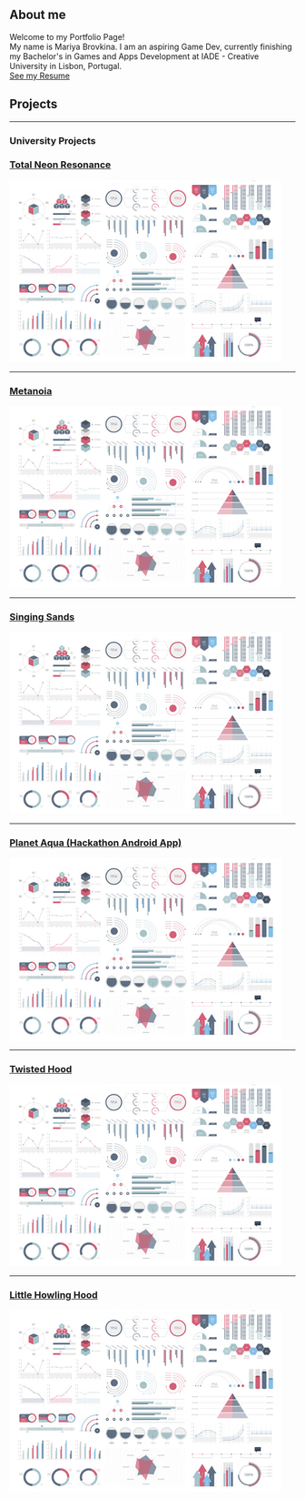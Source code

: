 ## About me

Welcome to my Portfolio Page!  
My name is Mariya Brovkina. I am an aspiring Game Dev, currently finishing my Bachelor's in Games and Apps Development at IADE - Creative University in Lisbon, Portugal.  
[See my Resume](/pdf/MariaBrovkinaResume.pdf)

## Projects

---

### University Projects 

### [Total Neon Resonance](/totalneonresonance)
<img src="images/dummy_thumbnail.jpg?raw=true"/>

---
### [Metanoia](/metanoia)
<img src="images/dummy_thumbnail.jpg?raw=true"/>

---
### [Singing Sands](/singingsands)
<img src="images/dummy_thumbnail.jpg?raw=true"/>

---
### [Planet Aqua (Hackathon Android App)](/planetaqua)
<img src="images/dummy_thumbnail.jpg?raw=true"/>

---
### [Twisted Hood](/twistedhood)
<img src="images/dummy_thumbnail.jpg?raw=true"/>

---
### [Little Howling Hood](/littlehowlinghood)
<img src="images/dummy_thumbnail.jpg?raw=true"/>



<!-- Remove above link if you don't want to attibute -->

